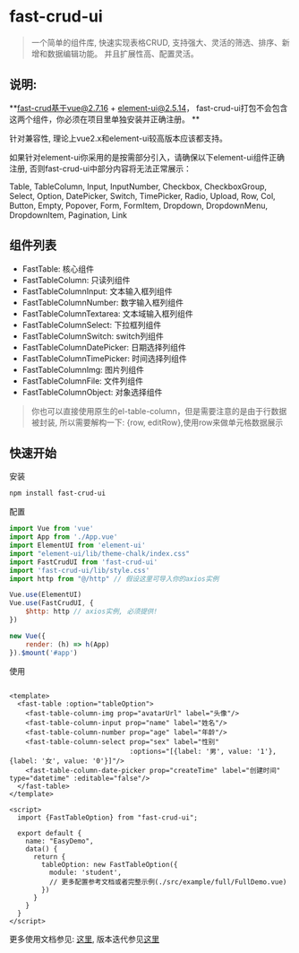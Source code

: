 # fast-crud-ui

> 一个简单的组件库, 快速实现表格CRUD, 支持强大、灵活的筛选、排序、新增和数据编辑功能。
> 并且扩展性高、配置灵活。

## 说明:

**fast-crud基于vue@2.7.16 + element-ui@2.5.14， fast-crud-ui打包不会包含这两个组件，你必须在项目里单独安装并正确注册。
**

针对兼容性, 理论上vue2.x和element-ui较高版本应该都支持。

如果针对element-ui你采用的是按需部分引入，请确保以下element-ui组件正确注册, 否则fast-crud-ui中部分内容将无法正常展示：

Table, TableColumn, Input, InputNumber, Checkbox, CheckboxGroup, Select, Option, DatePicker, Switch, TimePicker, Radio,
Upload, Row, Col, Button, Empty, Popover, Form, FormItem, Dropdown, DropdownMenu, DropdownItem, Pagination, Link

## 组件列表

- FastTable: 核心组件
- FastTableColumn: 只读列组件
- FastTableColumnInput: 文本输入框列组件
- FastTableColumnNumber: 数字输入框列组件
- FastTableColumnTextarea: 文本域输入框列组件
- FastTableColumnSelect: 下拉框列组件
- FastTableColumnSwitch: switch列组件
- FastTableColumnDatePicker: 日期选择列组件
- FastTableColumnTimePicker: 时间选择列组件
- FastTableColumnImg: 图片列组件
- FastTableColumnFile: 文件列组件
- FastTableColumnObject: 对象选择组件
> 你也可以直接使用原生的el-table-column，但是需要注意的是由于行数据被封装, 所以需要解构一下: {row, editRow},使用row来做单元格数据展示

## 快速开始

安装

```bash
npm install fast-crud-ui
```

配置

```js
import Vue from 'vue'
import App from './App.vue'
import ElementUI from 'element-ui'
import "element-ui/lib/theme-chalk/index.css"
import FastCrudUI from 'fast-crud-ui'
import 'fast-crud-ui/lib/style.css'
import http from "@/http" // 假设这里可导入你的axios实例

Vue.use(ElementUI)
Vue.use(FastCrudUI, {
    $http: http // axios实例, 必须提供!
})

new Vue({
    render: (h) => h(App)
}).$mount('#app')

```

使用

```vue

<template>
  <fast-table :option="tableOption">
    <fast-table-column-img prop="avatarUrl" label="头像"/>
    <fast-table-column-input prop="name" label="姓名"/>
    <fast-table-column-number prop="age" label="年龄"/>
    <fast-table-column-select prop="sex" label="性别"
                              :options="[{label: '男', value: '1'}, {label: '女', value: '0'}]"/>
    <fast-table-column-date-picker prop="createTime" label="创建时间" type="datetime" :editable="false"/>
  </fast-table>
</template>

<script>
  import {FastTableOption} from "fast-crud-ui";

  export default {
    name: "EasyDemo",
    data() {
      return {
        tableOption: new FastTableOption({
          module: 'student',
          // 更多配置参考文档或者完整示例(./src/example/full/FullDemo.vue)
        })
      }
    }
  }
</script>
```

更多使用文档参见: [这里](http://pengxg.cc/tags/fast-crud-ui), 版本迭代参见[这里](https://github.com/pengxianggui/fast-crud/blob/main/ChangeLog.md)
